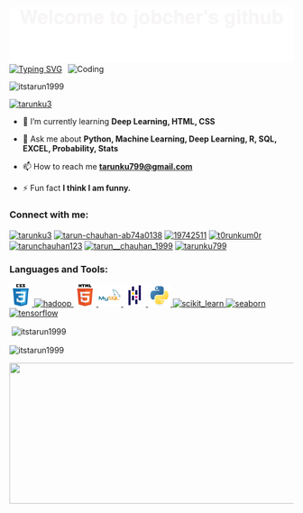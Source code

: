 ![MasterHead](https://raw.githubusercontent.com/BEPb/BEPb/0a82748f1e823282bd0c7cee804e2f23a51fcf68/assets/Bottom_up.svg)
<a href="https://git.io/typing-svg"><img src="https://readme-typing-svg.demolab.com?font=Fira+Code&duration=4000&pause=1000&color=84F7ED&width=435&lines=Hey++there+%F0%9F%91%8B+%2C+My+name+is+Tarun;I+am+passionate+about++Data+Science+;and++New++Algorithms;Always+learn+New+Things...;See+my++projects" alt="Typing SVG" /></a>
<img align="right" alt="Coding" width="400" src="https://user-images.githubusercontent.com/55389276/140866485-8fb1c876-9a8f-4d6a-98dc-08c4981eaf70.gif">

<p align="left"> <img src="https://komarev.com/ghpvc/?username=itstarun1999&label=Profile%20views&color=0e75b6&style=flat" alt="itstarun1999" /> </p>

<p align="left"> <a href="https://twitter.com/tarunku3" target="blank"><img src="https://img.shields.io/twitter/follow/tarunku3?logo=twitter&style=for-the-badge" alt="tarunku3" /></a> </p>

- 🌱 I’m currently learning **Deep Learning, HTML, CSS**

- 💬 Ask me about **Python, Machine Learning, Deep Learning, R, SQL, EXCEL, Probability, Stats**

- 📫 How to reach me **tarunku799@gmail.com**

- ⚡ Fun fact **I think I am funny.**

<h3 align="left">Connect with me:</h3>
<p align="left">
<a href="https://twitter.com/tarunku3" target="blank"><img align="center" src="https://raw.githubusercontent.com/rahuldkjain/github-profile-readme-generator/master/src/images/icons/Social/twitter.svg" alt="tarunku3" height="30" width="40" /></a>
<a href="https://linkedin.com/in/tarun-chauhan-ab74a0138" target="blank"><img align="center" src="https://raw.githubusercontent.com/rahuldkjain/github-profile-readme-generator/master/src/images/icons/Social/linked-in-alt.svg" alt="tarun-chauhan-ab74a0138" height="30" width="40" /></a>
<a href="https://stackoverflow.com/users/19742511" target="blank"><img align="center" src="https://raw.githubusercontent.com/rahuldkjain/github-profile-readme-generator/master/src/images/icons/Social/stack-overflow.svg" alt="19742511" height="30" width="40" /></a>
<a href="https://kaggle.com/t0runkum0r" target="blank"><img align="center" src="https://raw.githubusercontent.com/rahuldkjain/github-profile-readme-generator/master/src/images/icons/Social/kaggle.svg" alt="t0runkum0r" height="30" width="40" /></a>
<a href="https://fb.com/tarunchauhan123" target="blank"><img align="center" src="https://raw.githubusercontent.com/rahuldkjain/github-profile-readme-generator/master/src/images/icons/Social/facebook.svg" alt="tarunchauhan123" height="30" width="40" /></a>
<a href="https://instagram.com/tarun__chauhan_1999" target="blank"><img align="center" src="https://raw.githubusercontent.com/rahuldkjain/github-profile-readme-generator/master/src/images/icons/Social/instagram.svg" alt="tarun__chauhan_1999" height="30" width="40" /></a>
<a href="https://www.hackerrank.com/tarunku799" target="blank"><img align="center" src="https://raw.githubusercontent.com/rahuldkjain/github-profile-readme-generator/master/src/images/icons/Social/hackerrank.svg" alt="tarunku799" height="30" width="40" /></a>
</p>

<h3 align="left">Languages and Tools:</h3>
<p align="left"> <a href="https://www.w3schools.com/css/" target="_blank" rel="noreferrer"> <img src="https://raw.githubusercontent.com/devicons/devicon/master/icons/css3/css3-original-wordmark.svg" alt="css3" width="40" height="40"/> </a> <a href="https://hadoop.apache.org/" target="_blank" rel="noreferrer"> <img src="https://www.vectorlogo.zone/logos/apache_hadoop/apache_hadoop-icon.svg" alt="hadoop" width="40" height="40"/> </a> <a href="https://www.w3.org/html/" target="_blank" rel="noreferrer"> <img src="https://raw.githubusercontent.com/devicons/devicon/master/icons/html5/html5-original-wordmark.svg" alt="html5" width="40" height="40"/> </a> <a href="https://www.mysql.com/" target="_blank" rel="noreferrer"> <img src="https://raw.githubusercontent.com/devicons/devicon/master/icons/mysql/mysql-original-wordmark.svg" alt="mysql" width="40" height="40"/> </a> <a href="https://pandas.pydata.org/" target="_blank" rel="noreferrer"> <img src="https://raw.githubusercontent.com/devicons/devicon/2ae2a900d2f041da66e950e4d48052658d850630/icons/pandas/pandas-original.svg" alt="pandas" width="40" height="40"/> </a> <a href="https://www.python.org" target="_blank" rel="noreferrer"> <img src="https://raw.githubusercontent.com/devicons/devicon/master/icons/python/python-original.svg" alt="python" width="40" height="40"/> </a> <a href="https://scikit-learn.org/" target="_blank" rel="noreferrer"> <img src="https://upload.wikimedia.org/wikipedia/commons/0/05/Scikit_learn_logo_small.svg" alt="scikit_learn" width="40" height="40"/> </a> <a href="https://seaborn.pydata.org/" target="_blank" rel="noreferrer"> <img src="https://seaborn.pydata.org/_images/logo-mark-lightbg.svg" alt="seaborn" width="40" height="40"/> </a> <a href="https://www.tensorflow.org" target="_blank" rel="noreferrer"> <img src="https://www.vectorlogo.zone/logos/tensorflow/tensorflow-icon.svg" alt="tensorflow" width="40" height="40"/> </a> </p>

<p>&nbsp;<img align="center" src="https://github-readme-stats.vercel.app/api?username=itstarun1999&show_icons=true&locale=en" alt="itstarun1999" /></p>

<p><img align="center" src="https://github-readme-streak-stats.herokuapp.com/?user=itstarun1999&" alt="itstarun1999" /></p>
<img src="https://raw.githubusercontent.com/BEPb/BEPb/194bc176c0b3f2ef01a883ff206499b86c5ce72f/assets/Bottom_down.svg" width="4000" height="250" />
